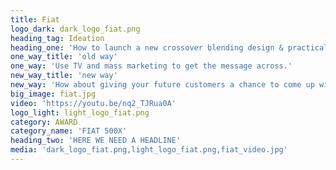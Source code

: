 ```yaml
---
title: Fiat
logo_dark: dark_logo_fiat.png
heading_tag: Ideation
heading_one: 'How to launch a new crossover blending design & practicality to women in overcrowded market?'
one_way_title: 'old way'
one_way: 'Use TV and mass marketing to get the message across.'
new_way_title: 'new way'
new_way: 'How about giving your future customers a chance to come up with their own view of practicality?'
big_image: fiat.jpg
video: 'https://youtu.be/nq2_TJRua0A'
logo_light: light_logo_fiat.png
category: AWARD
category_name: 'FIAT 500X'
heading_two: 'HERE WE NEED A HEADLINE'
media: 'dark_logo_fiat.png,light_logo_fiat.png,fiat_video.jpg'
---
```


